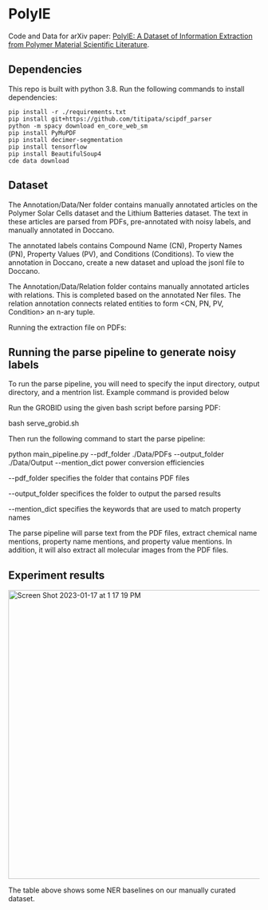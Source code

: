 # PolyIE

Code and Data for arXiv paper: [PolyIE: A Dataset of Information Extraction from Polymer Material Scientific Literature](https://arxiv.org/abs/2311.07715).

## Dependencies
This repo is built with python 3.8. Run the following commands to install dependencies:
```shell
pip install -r ./requirements.txt
pip install git+https://github.com/titipata/scipdf_parser
python -m spacy download en_core_web_sm
pip install PyMuPDF
pip install decimer-segmentation
pip install tensorflow
pip install BeautifulSoup4
cde data download
```
## Dataset
The Annotation/Data/Ner folder contains manually annotated articles on the Polymer Solar Cells dataset and the Lithium Batteries dataset. The text in these articles are parsed from PDFs, pre-annotated with noisy labels, and manually annotated in Doccano.

The annotated labels contains Compound Name (CN), Property Names (PN), Property Values (PV), and Conditions (Conditions). To view the annotation in Doccano, create a new dataset and upload the jsonl file to Doccano.

The Annotation/Data/Relation folder contains manually annotated articles with relations. This is completed based on the annotated Ner files. The relation annotation connects related entities to form <CN, PN, PV, Condition> an n-ary tuple.

Running the extraction file on PDFs:


## Running the parse pipeline to generate noisy labels
To run the parse pipeline, you will need to specify the input directory, output directory, and a mentrion list. Example command is provided below

Run the GROBID using the given bash script before parsing PDF:

bash serve_grobid.sh

Then run the following command to start the parse pipeline: 

python main_pipeline.py --pdf_folder ./Data/PDFs --output_folder ./Data/Output --mention_dict power conversion efficiencies

--pdf_folder specifies the folder that contains PDF files

--output_folder specifices the folder to output the parsed results 

--mention_dict specifies the keywords that are used to match property names

The parse pipeline will parse text from the PDF files, extract chemical name mentions, property name mentions, and property value mentions. In addition, it will also extract all molecular images from the PDF files.

## Experiment results

<img width="579" alt="Screen Shot 2023-01-17 at 1 17 19 PM" src="https://user-images.githubusercontent.com/62039540/213014236-a77d0b16-a567-4777-b215-521265acb10a.png">

The table above shows some NER baselines on our manually curated dataset.


